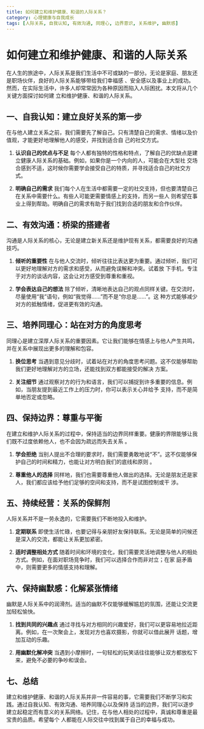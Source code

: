 ```yaml
---
title: 如何建立和维护健康、和谐的人际关系？
category: 心理健康与自我成长
tags: [人际关系, 自我认知, 有效沟通, 同理心, 边界意识, 关系维护, 幽默感]
---
```

# 如何建立和维护健康、和谐的人际关系

在人生的旅途中，人际关系是我们生活中不可或缺的一部分。无论是家庭、朋友还是职场伙伴，良好的人际关系能够带给我们幸福感
、安全感以及事业上的成功。然而，在实际生活中，许多人却常常因为各种原因而陷入人际困扰。本文将从几个关键方面探讨如何建
立和维护健康、和谐的人际关系。

## 一、自我认知：建立良好关系的第一步

在与他人建立关系之前，我们需要先了解自己。只有清楚自己的需求、情绪以及价值观，才能更好地理解他人的感受，并找到适合自
己的社交方式。

1. **认识自己的优点与不足**
   每个人都有独特的性格和特点，了解自己的优缺点是建立健康人际关系的基础。例如，如果你是一个内向的人，可能会在大型社
交场合感到不适，这时候你需要学会接受自己的特质，并寻找适合自己的社交方式。

2. **明确自己的需求**
   我们每个人在生活中都需要一定的社交支持，但也要清楚自己在关系中需要什么。有些人可能更需要情感上的支持，而另一些人
则希望在事业上得到帮助。明确自己的需求有助于我们找到合适的朋友和合作伙伴。

## 二、有效沟通：桥梁的搭建者

沟通是人际关系的核心，无论是建立新关系还是维护现有关系，都需要良好的沟通技巧。

1. **倾听的重要性**
   在与他人交流时，倾听往往比表达更为重要。通过倾听，我们可以更好地理解对方的需求和感受，从而避免误解和冲突。试着放
下手机，专注于对方的谈话内容，这会让对方感受到尊重和重视。

2. **学会表达自己的想法**
   除了倾听，清晰地表达自己的观点同样关键。在交流时，尽量使用“我”语句，例如“我觉得……”而不是“你总是……”。这
种方式能够减少对方的抵触情绪，促进更有效的沟通。

## 三、培养同理心：站在对方的角度思考

同理心是建立深厚人际关系的重要因素。它让我们能够在情感上与他人产生共鸣，并在关系中展现出更多的理解和包容。

1. **换位思考**
   当遇到意见分歧时，试着站在对方的角度思考问题。这不仅能够帮助我们更好地理解对方的立场，还能找到双方都能接受的解决
方案。

2. **关注细节**
   通过观察对方的行为和语言，我们可以捕捉到许多重要的信息。例如，当朋友提到最近工作上的压力时，你可以表示关心并给予
支持，而不是简单地否定或忽略。

## 四、保持边界：尊重与平衡

在建立和维护人际关系的过程中，保持适当的边界同样重要。健康的界限能够让我们既不过度依赖他人，也不会因为疏远而失去关系
。

1. **学会拒绝**
   当别人提出不合理的要求时，我们需要勇敢地说“不”。这不仅能够保护自己的时间和精力，也能让对方明白我们的底线和原则
。

2. **尊重他人的选择**
   同样地，我们也需要尊重他人做出的选择。无论是朋友还是家人，我们都应该给予他们足够的空间和支持，而不是试图控制或干
涉。

## 五、持续经营：关系的保鲜剂

人际关系并不是一劳永逸的，它需要我们不断地投入和维护。

1. **定期联系**
   即使生活忙碌，也要记得与亲朋好友保持联系。无论是简单的问候还是深入的交流，都能让关系更加紧密。

2. **适时调整相处方式**
   随着时间和环境的变化，我们需要灵活地调整与他人的相处方式。例如，在面对职场竞争时，我们可以选择合作而非对立；在家
庭矛盾中，则需要更多的情感支持和理解。

## 六、保持幽默感：化解紧张情绪

幽默是人际关系中的润滑剂。适当的幽默不仅能够缓解尴尬的氛围，还能让交流更加轻松愉快。

1. **找到共同的兴趣点**
   通过寻找与对方相同的兴趣爱好，我们可以更容易地拉近距离。例如，在一次聚会上，发现对方也喜欢摄影，你就可以借此展开
话题，增加互动的乐趣。

2. **用幽默化解冲突**
   当遇到小摩擦时，一句轻松的玩笑话往往能够让双方都放松下来，避免不必要的争吵和误会。

## 七、总结

建立和维护健康、和谐的人际关系并非一件容易的事，它需要我们不断学习和实践。通过自我认知、有效沟通、培养同理心以及保持
适当的边界，我们可以逐步建立起稳定而有意义的关系网络。记住，在与他人相处的过程中，真诚和尊重是最宝贵的品质。希望每个
人都能在人际交往中找到属于自己的幸福与成功。